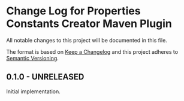 
# Change Log for Properties Constants Creator Maven Plugin

All notable changes to this project will be documented in this file.

The format is based on [Keep a Changelog](http://keepachangelog.com/en/1.0.0/)
and this project adheres to [Semantic Versioning](http://semver.org/spec/v2.0.0.html).


## 0.1.0 - UNRELEASED

Initial implementation.

[//]:  vim:ft=markdown:ai:et:ts=4:spelllang=en_us:spell:tw=80